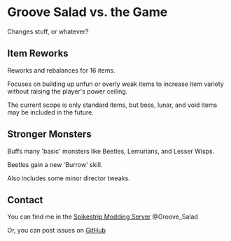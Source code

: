 # Groove Salad vs. the Game
Changes stuff, or whatever?
## Item Reworks
Reworks and rebalances for 16 items. 

Focuses on building up unfun or overly weak items to increase item variety without raising the player's power ceiling.

The current scope is only standard items, but boss, lunar, and void items may be included in the future. 

## Stronger Monsters
Buffs many 'basic' monsters like Beetles, Lemurians, and Lesser Wisps.

Beetles gain a new 'Burrow' skill.

Also includes some minor director tweaks.

## Contact
You can find me in the [Spikestrip Modding Server](https://discord.gg/me7P53smzk) @Groove_Salad

Or, you can post issues on [GitHub](https://github.com/Priscillalala/JohnHopooReturns)